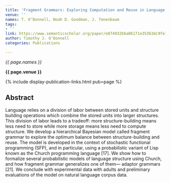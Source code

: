 ```yaml
---
title: 'Fragment Grammars: Exploring Computation and Reuse in Language'
venue: ''
names: T. O’Donnell, Noah D. Goodman, J. Tenenbaum
tags:
- ''
link: https://www.semanticscholar.org/paper/e874932b6a06171e35363dc9fe1d77936226028e
author: Timothy J. O'Donnell
categories: Publications

---
```


*{{ page.names }}*

**{{ page.venue }}**

{% include display-publication-links.html pub=page %}

## Abstract

Language relies on a division of labor between stored units and structure building operations which combine the stored units into larger structures. This division of labor leads to a tradeoff: more structure-building means less need to store while more storage means less need to compute structure. We develop a hierarchical Bayesian model called fragment grammar to explore the optimum balance between structure-building and reuse. The model is developed in the context of stochastic functional programming (SFP), and in particular, using a probabilistic variant of Lisp known as the Church programming language [17]. We show how to formalize several probabilistic models of language structure using Church, and how fragment grammar generalizes one of them— adaptor grammars [21]. We conclude with experimental data with adults and preliminary evaluations of the model on natural language corpus data.